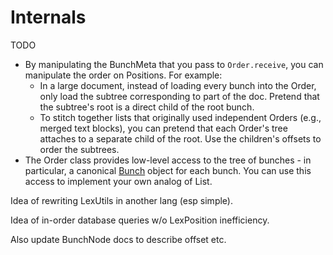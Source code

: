 # Internals

TODO

- By manipulating the BunchMeta that you pass to `Order.receive`, you can manipulate the order on Positions. For example:
  - In a large document, instead of loading every bunch into the Order, only load the subtree corresponding to part of the doc. Pretend that the subtree's root is a direct child of the root bunch.
  - To stitch together lists that originally used independent Orders (e.g., merged text blocks), you can pretend that each Order's tree attaches to a separate child of the root. Use the children's offsets to order the subtrees.
- The Order class provides low-level access to the tree of bunches - in particular, a canonical [Bunch](TODO) object for each bunch. You can use this access to implement your own analog of List.

Idea of rewriting LexUtils in another lang (esp simple).

Idea of in-order database queries w/o LexPosition inefficiency.

Also update BunchNode docs to describe offset etc.